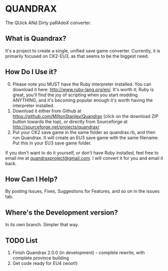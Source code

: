 QUANDRAX
========
The QUick ANd Dirty paRAdoX converter.

What is Quandrax?
-----------------
It's a project to create a single, unified save game converter. Currently, it is primarily focused on CK2-EU3, as that seems to be the biggest need.

How Do I Use it?
----------------
0. Please note you MUST have the Ruby interpreter installed. You can download it here: http://www.ruby-lang.org/en/. It's worth it; Ruby is great, you'll find the joy of scripting when you start modding ANYTHING, and it's becoming popular enough it's worth having the interpreter installed.
1. Download it either from Github at https://github.com/MiltonStanley/Quandrax (click on the download ZIP button towards the top), or directly from Sourceforge at http://sourceforge.net/projects/quandrax/
2. Put your CK2 save game in the same folder as quandrax.rb, and then run Quandrax. It will create an EU3 save game with the same filename. Put this in your EU3 save game folder. 

If you don't want to do it yourself, or don't have Ruby installed, feel free to email me at quandraxproject@gmail.com. I will convert it for you and email it back.

How Can I Help?
---------------
By posting Issues, Fixes, Suggestions for Features, and so on in the issues tab.

Where's the Development version?
--------------------------------
In its own branch. Simpler that way.

TODO List
---------
1. Finish Quandrax 2.0.0 (in development) - complete rewrite, with complete province building
2. Get code ready for EU4 (woot!)